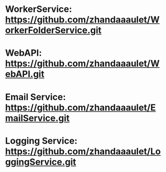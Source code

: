 # WorkerService: https://github.com/zhandaaaulet/WorkerFolderService.git
# WebAPI: https://github.com/zhandaaaulet/WebAPI.git
# Email Service: https://github.com/zhandaaaulet/EmailService.git
# Logging Service: https://github.com/zhandaaaulet/LoggingService.git
